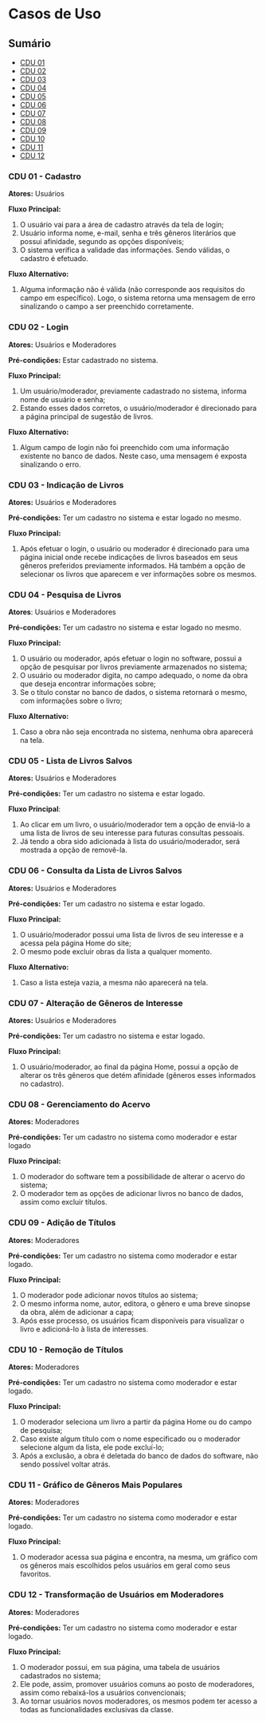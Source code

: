 # Casos de Uso

## Sumário
- [CDU 01](#cdu-01---cadastro)
- [CDU 02](#cdu-02---login)
- [CDU 03](#cdu-03---indicação-de-livros)
- [CDU 04](#cdu-04---pesquisa-de-livros)
- [CDU 05](#cdu-05---lista-de-livros-salvos)
- [CDU 06](#cdu-06---consulta-da-lista-de-livros-salvos)
- [CDU 07](#cdu-07---alteração-de-gêneros-de-interesse)
- [CDU 08](#cdu-08---gerenciamento-do-acervo)
- [CDU 09](#cdu-09---adição-de-títulos)
- [CDU 10](#cdu-10---remoção-de-títulos)
- [CDU 11](#cdu-11---gráfico-de-gêneros-mais-populares)
- [CDU 12](#cdu-12---transformação-de-usuários-em-moderadores)


### CDU 01 - Cadastro

**Atores:** Usuários

**Fluxo Principal:**
1. O usuário vai para a área de cadastro através da tela de login;
2. Usuário informa nome, e-mail, senha e três gêneros literários que possui afinidade, segundo as opções disponíveis;
3. O sistema verifica a validade das informações. Sendo válidas, o cadastro é efetuado.

**Fluxo Alternativo:** 
1. Alguma informação não é válida (não corresponde aos requisitos do campo em específico). Logo, o sistema retorna uma mensagem de erro sinalizando o campo a ser preenchido corretamente.


### CDU 02 - Login

**Atores:** Usuários e Moderadores

**Pré-condições:** Estar cadastrado no sistema.

**Fluxo Principal:**
1. Um usuário/moderador, previamente cadastrado no sistema, informa nome de usuário e senha;
2. Estando esses dados corretos, o usuário/moderador é direcionado para a página principal de sugestão de livros.

**Fluxo Alternativo:**
1. Algum campo de login não foi preenchido com uma informação existente no banco de dados. Neste caso, uma mensagem é exposta sinalizando o erro.


### CDU 03 - Indicação de Livros

**Atores:** Usuários e Moderadores

**Pré-condições:** Ter um cadastro no sistema e estar logado no mesmo.

**Fluxo Principal:**
1. Após efetuar o login, o usuário ou moderador é direcionado para uma página inicial onde recebe indicações de livros baseados em seus gêneros preferidos previamente informados. Há também a opção de selecionar os livros que aparecem e ver informações sobre os mesmos.


### CDU 04 - Pesquisa de Livros

**Atores**: Usuários e Moderadores

**Pré-condições:** Ter um cadastro no sistema e estar logado no mesmo.

**Fluxo Principal:**
1. O usuário ou moderador, após efetuar o login no software, possui a opção de pesquisar por livros previamente armazenados no sistema;
2. O usuário ou moderador digita, no campo adequado, o nome da obra que deseja encontrar informações sobre;
3. Se o título constar no banco de dados, o sistema retornará o mesmo, com informações sobre o livro;

**Fluxo Alternativo:**
1. Caso a obra não seja encontrada no sistema, nenhuma obra aparecerá na tela.


### CDU 05 - Lista de Livros Salvos

**Atores:** Usuários e Moderadores

**Pré-condições:** Ter um cadastro no sistema e estar logado.

**Fluxo Principal**: 
1. Ao clicar em um livro, o usuário/moderador tem a opção de enviá-lo a uma lista de livros de seu interesse para futuras consultas pessoais.
  2. Já tendo a obra sido adicionada à lista do usuário/moderador, será mostrada a opção de removê-la.

### CDU 06 - Consulta da Lista de Livros Salvos

**Atores:** Usuários e Moderadores

**Pré-condições:** Ter um cadastro no sistema e estar logado.

**Fluxo Principal:**
1. O usuário/moderador possui uma lista de livros de seu interesse e a acessa pela página Home do site;
2. O mesmo pode excluir obras da lista a qualquer momento.

**Fluxo Alternativo:**
1. Caso a lista esteja vazia, a mesma não aparecerá na tela.


### CDU 07 - Alteração de Gêneros de Interesse

**Atores:** Usuários e Moderadores

**Pré-condições:** Ter um cadastro no sistema e estar logado.

**Fluxo Principal:**
1. O usuário/moderador, ao final da página Home, possui a opção de alterar os três gêneros que detém afinidade (gêneros esses informados no cadastro).

### CDU 08 - Gerenciamento do Acervo

**Atores:** Moderadores

**Pré-condições:** Ter um cadastro no sistema como moderador e estar logado

**Fluxo Principal:**
1. O moderador do software tem a possibilidade de alterar o acervo do sistema;
2. O moderador tem as opções de adicionar livros no banco de dados, assim como excluir títulos.


### CDU 09 - Adição de Títulos

**Atores:** Moderadores

**Pré-condições:** Ter um cadastro no sistema como moderador e estar logado.

**Fluxo Principal:**
1. O moderador pode adicionar novos títulos ao sistema;
2. O mesmo informa nome, autor, editora, o gênero e uma breve sinopse da obra, além de adicionar a capa;
3. Após esse processo, os usuários ficam disponíveis para visualizar o livro e adicioná-lo à lista de interesses.

### CDU 10 - Remoção de Títulos

**Atores:** Moderadores

**Pré-condições:** Ter um cadastro no sistema como moderador e estar logado.

**Fluxo Principal:**
1. O moderador seleciona um livro a partir da página Home ou do campo de pesquisa;
2. Caso existe algum título com o nome especificado ou o moderador selecione algum da lista, ele pode excluí-lo;
3. Após a exclusão, a obra é deletada do banco de dados do software, não sendo possível voltar atrás.

### CDU 11 - Gráfico de Gêneros Mais Populares

**Atores:** Moderadores

**Pré-condições:** Ter um cadastro no sistema como moderador e estar logado.

**Fluxo Principal:**
1. O moderador acessa sua página e encontra, na mesma, um gráfico com os gêneros mais escolhidos pelos usuários em geral como seus favoritos.

### CDU 12 - Transformação de Usuários em Moderadores

**Atores:** Moderadores

**Pré-condições:** Ter um cadastro no sistema como moderador e estar logado.

**Fluxo Principal:**
1. O moderador possui, em sua página, uma tabela de usuários cadastrados no sistema;
2. Ele pode, assim, promover usuários comuns ao posto de moderadores, assim como rebaixá-los a usuários convencionais;
3. Ao tornar usuários novos moderadores, os mesmos podem ter acesso a todas as funcionalidades exclusivas da classe.


